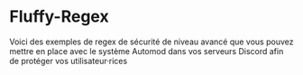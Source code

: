 # Fluffy-Regex
Voici des exemples de regex de sécurité de niveau avancé que vous pouvez mettre en place avec le système Automod dans vos serveurs Discord afin de protéger vos utilisateur·rices
